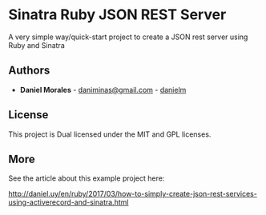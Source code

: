 # Sinatra Ruby JSON REST Server

A very simple way/quick-start project to create a JSON rest server using Ruby and Sinatra

## Authors

* **Daniel Morales** - <daniminas@gmail.com> - [danielm](https://github.com/danielm)

## License

This project is Dual licensed under the MIT and GPL licenses.

## More
See the article about this example project here:

http://daniel.uy/en/ruby/2017/03/how-to-simply-create-json-rest-services-using-activerecord-and-sinatra.html